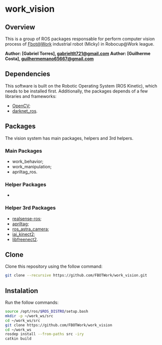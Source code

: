 # work_vision
## Overview

This is a group of ROS packages responsable for perform computer vision process of [Fbot@Work](https://fbotwork.vercel.app/FbotWork) industrial robot (Micky) in Robocup@Work league.

**Author: [Gabriel Torres], gabrieltlt721@gmail.com**
**Author: [Guilherme Costa], guilhermemano65667@gmail.com**

## Dependencies

This software is built on the Robotic Operating System (ROS Kinetic), which needs to be installed first. Additionally, the packages depends of a few libraries and frameworks:
- [OpenCV](https://opencv.org/);
- [darknet_ros](https://github.com/leggedrobotics/darknet_ros).

## Packages
The vision system has main packages, helpers and 3rd helpers.

### Main Packages
- work_behavior;
- work_manipulation;
- apriltag_ros.

### Helper Packages
- 

### Helper 3rd Packages
- [realsense-ros](https://github.com/FBOTWork/realsense-ros);
- [apriltag](https://github.com/FBOTWork/apriltag);
- [ros_astra_camera](https://github.com/FBOTWork/ros_astra_camera);
- [iai_kinect2](https://github.com/FBOTWork/iai_kinect2);
- [libfreenect2](https://github.com/FBOTWork/libfreenect2).
  
## Clone

Clone this repository using the follow command:
```bash
git clone --recursive https://github.com/FBOTWork/work_vision.git
```

## Instalation

Run the follow commands:
```bash
source /opt/ros/$ROS_DISTRO/setup.bash
mkdir -p ~/work_ws/src
cd ~/work_ws/src
git clone https://github.com/FBOTWork/work_vision
cd ~/work_ws
rosdep install --from-paths src -iry
catkin build
```
